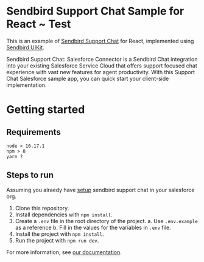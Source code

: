 # Sendbird Support Chat Sample for React ~ Test
This is an example of [Sendbird Support Chat](https://sendbird.com/docs/support-chat/v1/overview) for React, implemented using [Sendbird UIKit](https://sendbird.com/docs/uikit/v3/react/overview).
<p>
Sendbird Support Chat: Salesforce Connector is a Sendbird Chat integration into your existing Salesforce Service Cloud that offers support focused chat experience with vast new features for agent productivity. With this Support Chat Salesforce sample app, you can quick start your client-side implementation.
</p>

# Getting started

## Requirements

```
node > 16.17.1
npm > 8
yarn ?
```

## Steps to run

Assuming you alraedy have [setup](https://sendbird.com/docs/support-chat/v1/overview)
sendbird support chat in your salesforce org.

1. Clone this repository.
2. Install dependencies with `npm install`.
3. Create a `.env` file in the root directory of the project.
  a. Use `.env.example` as a reference
  b. Fill in the values for the variables in `.env` file.
4. Install the project with `npm install`.
5. Run the project with `npm run dev`.

For more information, see [our documentation](https://sendbird.com/docs/support-chat/v1/salesforce-connector/integrate-with-salesforce-service-cloud#2-step-5-client-side-implementation).
